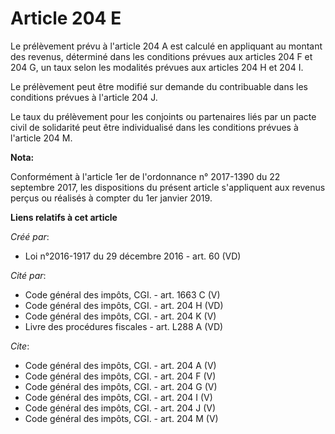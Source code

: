 # Article 204 E

Le prélèvement prévu à l'article 204 A est calculé en appliquant au montant des revenus, déterminé dans les conditions
prévues aux articles 204 F et 204 G, un taux selon les modalités prévues aux articles 204 H et 204 I. 

Le prélèvement peut être modifié sur demande du contribuable dans les conditions prévues à l'article 204 J. 

Le taux du prélèvement pour les conjoints ou partenaires liés par un pacte civil de solidarité peut être individualisé dans
les conditions prévues à l'article 204 M.

**Nota:**

Conformément à l'article 1er de l'ordonnance n° 2017-1390 du 22 septembre 2017, les dispositions du présent article
s'appliquent aux revenus perçus ou réalisés à compter du 1er janvier 2019.

**Liens relatifs à cet article**

_Créé par_:

  - Loi n°2016-1917 du 29 décembre 2016 - art. 60 (VD)

_Cité par_:

  - Code général des impôts, CGI. - art. 1663 C (V)
  - Code général des impôts, CGI. - art. 204 H (VD)
  - Code général des impôts, CGI. - art. 204 K (V)
  - Livre des procédures fiscales - art. L288 A (VD)

_Cite_:

  - Code général des impôts, CGI. - art. 204 A (V)
  - Code général des impôts, CGI. - art. 204 F (V)
  - Code général des impôts, CGI. - art. 204 G (V)
  - Code général des impôts, CGI. - art. 204 I (V)
  - Code général des impôts, CGI. - art. 204 J (V)
  - Code général des impôts, CGI. - art. 204 M (V)
